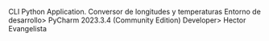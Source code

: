 CLI Python Application.
Conversor de longitudes y temperaturas
Entorno de desarrollo> PyCharm 2023.3.4 (Community Edition)
Developer> Hector Evangelista
